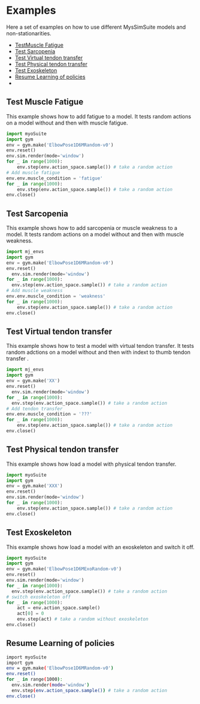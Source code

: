 # Examples
Here a set of examples on how to use different MysSimSuite models and non-stationarities.

* [TestMuscle Fatigue](#Test-Muscle-Fatigue)
* [Test Sarcopenia](#Test-Sarcopenia)
* [Test Virtual tendon transfer](#Test-Virtual-tendon-transfer)
* [Test Physical tendon transfer](#Test-Physical-tendon-transfer)
* [Test Exoskeleton](#Test-Exoskeleton)
* [Resume Learning of policies](#Resume-Learning-of-policies)
*

## Test Muscle Fatigue
This example shows how to add fatigue to a model. It tests random actions on a model without and then with muscle fatigue.
```python
import myoSuite
import gym
env = gym.make('ElbowPose1D6MRandom-v0')
env.reset()
env.sim.render(mode='window')
for _ in range(1000):
    env.step(env.action_space.sample()) # take a random action
# Add muscle fatigue
env.env.muscle_condition = 'fatigue'
for _ in range(1000):
    env.step(env.action_space.sample()) # take a random action
env.close()
```

## Test Sarcopenia
This example shows how to add sarcopenia or muscle weakness to a model. It tests random actions on a model without and then with muscle weakness.
```python
import mj_envs
import gym
env = gym.make('ElbowPose1D6MRandom-v0')
env.reset()
  env.sim.render(mode='window')
for _ in range(1000):
  env.step(env.action_space.sample()) # take a random action
# Add muscle weakness
env.env.muscle_condition = 'weakness'
for _ in range(1000):
    env.step(env.action_space.sample()) # take a random action
env.close()
```

## Test Virtual tendon transfer
This example shows how to test a model with virtual tendon transfer. It tests random adctions on a model without and then with indext to thumb tendon transfer .
```python
import mj_envs
import gym
env = gym.make('XX')
env.reset()
  env.sim.render(mode='window')
for _ in range(1000):
  env.step(env.action_space.sample()) # take a random action
# Add tendon transfer
env.env.muscle_condition = '???'
for _ in range(1000):
    env.step(env.action_space.sample()) # take a random action
env.close()
```

## Test Physical tendon transfer
This example shows how load a model with physical tendon transfer.

```python
import myoSuite
import gym
env = gym.make('XXX')
env.reset()
env.sim.render(mode='window')
for _ in range(1000):
    env.step(env.action_space.sample()) # take a random action
env.close()
```

## Test Exoskeleton
This example shows how load a model with an exoskeleton and switch it off.

```python
import myoSuite
import gym
env = gym.make('ElbowPose1D6MExoRandom-v0')
env.reset()
env.sim.render(mode='window')
for _ in range(1000):
  env.step(env.action_space.sample()) # take a random action
# switch exoskeleton off
for _ in range(1000):
    act = env.action_space.sample()
    act[0] = 0
    env.step(act) # take a random without exoskeleton
env.close()
```

## Resume Learning of policies

```bash
import myoSuite
import gym
env = gym.make('ElbowPose1D6MRandom-v0')
env.reset()
for _ in range(1000):
  env.sim.render(mode='window')
  env.step(env.action_space.sample()) # take a random action
env.close()
```
